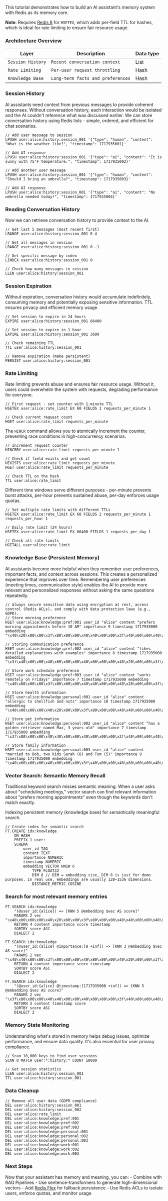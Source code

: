 This tutorial demonstrates how to build an AI assistant's memory system with Redis as its memory core.

**Note**: Requires [Redis 8](https://hub.docker.com/_/redis/tags) for `HSETEX`, which adds per-field TTL for hashes, which is ideal for rate limiting to ensure fair resource usage.

### Architecture Overview
| Layer | Description | Data type |
| ---------- | ---------- | ---------- |
| `Session History`| `Recent conversation context` | List |
| `Rate Limiting` | `Per-user request throttling` | Hash |
| `Knowledge Base` | `Long-term facts and preferences` | Hash |

### Session History
AI assistants need context from previous messages to provide coherent responses. Without conversation history, each interaction would be isolated and the AI couldn't reference what was discussed earlier. We can store conversation history using Redis lists - simple, ordered, and efficient for chat scenarios.

```redis:[run_confirmation=true] Store conversation history
// Add user message to session
LPUSH user:alice:history:session_001 '{"type": "human", "content": "What is the weather like?", "timestamp": 1717935001}'

// Add AI response
LPUSH user:alice:history:session_001 '{"type": "ai", "content": "It is sunny with 75°F temperature.", "timestamp": 1717935002}'

// Add another user message
LPUSH user:alice:history:session_001 '{"type": "human", "content": "Should I bring an umbrella?", "timestamp": 1717935003}'

// Add AI response
LPUSH user:alice:history:session_001 '{"type": "ai", "content": "No umbrella needed today!", "timestamp": 1717935004}'
```
### Reading Conversation History
Now we can retrieve conversation history to provide context to the AI.

```redis:[run_confirmation=true] Read conversation history
// Get last 5 messages (most recent first)
LRANGE user:alice:history:session_001 0 4

// Get all messages in session
LRANGE user:alice:history:session_001 0 -1

// Get specific message by index
LINDEX user:alice:history:session_001 0

// Check how many messages in session
LLEN user:alice:history:session_001
```
### Session Expiration
Without expiration, conversation history would accumulate indefinitely, consuming memory and potentially exposing sensitive information. TTL ensures privacy and efficient memory usage.

```redis:[run_confirmation=true] Session expiration
// Set session to expire in 24 hours
EXPIRE user:alice:history:session_001 86400

// Set session to expire in 1 hour
EXPIRE user:alice:history:session_001 3600

// Check remaining TTL
TTL user:alice:history:session_001

// Remove expiration (make persistent)
PERSIST user:alice:history:session_001
```

### Rate Limiting
Rate limiting prevents abuse and ensures fair resource usage. Without it, users could overwhelm the system with requests, degrading performance for everyone.

```redis:[run_confirmation=true] Initialize Rate Limiting
// First request - set counter with 1-minute TTL
HSETEX user:alice:rate_limit EX 60 FIELDS 1 requests_per_minute 1

// Check current request count
HGET user:alice:rate_limit requests_per_minute
```

The `HINCR` command allows you to atomically increment the counter, preventing race conditions in high-concurrency scenarios.

```redis:[run_confirmation=true] Increment Requests
// Increment request counter
HINCRBY user:alice:rate_limit requests_per_minute 1

// Check if field exists and get count
HEXISTS user:alice:rate_limit requests_per_minute
HGET user:alice:rate_limit requests_per_minute

// Check TTL on the hash
TTL user:alice:rate_limit
```

Different time windows serve different purposes - per-minute prevents burst attacks, per-hour prevents sustained abuse, per-day enforces usage quotas.
```redis:[run_confirmation=true] Rate Limiting with Different Time Windows
// Set multiple rate limits with different TTLs
HSETEX user:alice:rate_limit EX 60 FIELDS 2 requests_per_minute 1 requests_per_hour 1

// Daily rate limit (24 hours)
HSETEX user:alice:rate_limit EX 86400 FIELDS 1 requests_per_day 1

// Check all rate limits
HGETALL user:alice:rate_limit
```

### Knowledge Base (Persistent Memory)
AI assistants become more helpful when they remember user preferences, important facts, and context across sessions. This creates a personalized experience that improves over time.
Remembering user preferences (meeting times, communication style) enables the AI to provide more relevant and personalized responses without asking the same questions repeatedly.

```redis:[run_confirmation=true] Store User Preferences
// Always secure sensitive data using encryption at rest, access control (Redis ACLs), and comply with data protection laws (e.g., GDPR).
// Store morning preference
HSET user:alice:knowledge:pref:001 user_id "alice" content "prefers morning appointments before 10 AM" importance 9 timestamp 1717935000 embedding "\x40\x20\x00\x00\x3f\x80\x00\x00\x40\x40\x00\x00\x3f\x40\x00\x00\x40\x60\x00\x00\x40\x00\x00\x00\x3f\x00\x00\x00\x40\x80\x00\x00"

// Storing communication preference
HSET user:alice:knowledge:pref:002 user_id "alice" content "likes detailed explanations with examples" importance 8 timestamp 1717935000 embedding "\x3f\x40\x00\x00\x40\x60\x00\x00\x40\x00\x00\x00\x40\x20\x00\x00\x3f\x80\x00\x00\x40\x40\x00\x00\x40\x80\x00\x00\x3f\x00\x00\x00"

// Store work schedule preference
HSET user:alice:knowledge:pref:003 user_id "alice" content "works remotely on Fridays" importance 7 timestamp 1717935000 embedding "\x40\x80\x00\x00\x3f\x00\x00\x00\x40\x40\x00\x00\x40\x20\x00\x00\x3f\x80\x00\x00\x40\x60\x00\x00\x40\x00\x00\x00\x3f\x40\x00\x00"

// Store health information
HSET user:alice:knowledge:personal:001 user_id "alice" content "allergic to shellfish and nuts" importance 10 timestamp 1717935000 embedding "\x40\x00\x00\x00\x40\x20\x00\x00\x3f\x80\x00\x00\x40\x40\x00\x00\x40\x60\x00\x00\x3f\x40\x00\x00\x40\x80\x00\x00\x3f\x00\x00\x00"

// Store pet information
HSET user:alice:knowledge:personal:002 user_id "alice" content "has a golden retriever named Max, 3 years old" importance 7 timestamp 1717935000 embedding "\x3f\x80\x00\x00\x40\x40\x00\x00\x40\x00\x00\x00\x3f\x40\x00\x00\x40\x80\x00\x00\x40\x20\x00\x00\x3f\x00\x00\x00\x40\x60\x00\x00"

// Store family information
HSET user:alice:knowledge:personal:003 user_id "alice" content "married to Bob, two kids Sarah (8) and Tom (5)" importance 9 timestamp 1717935000 embedding "\x40\x60\x00\x00\x40\x00\x00\x00\x3f\x40\x00\x00\x40\x80\x00\x00\x40\x20\x00\x00\x3f\x80\x00\x00\x40\x40\x00\x00\x3f\x00\x00\x00"
```

### Vector Search: Semantic Memory Recall
Traditional keyword search misses semantic meaning. When a user asks about "scheduling meetings," vector search can find relevant information about "prefers morning appointments" even though the keywords don't match exactly.

Indexing persistent memory (knowledge base) for semantically meaningful search.

```redis:[run_confirmation=true] Create a Vector Index
// Create index for semantic search
FT.CREATE idx:knowledge
    ON HASH
    PREFIX 1 user:
    SCHEMA
        user_id TAG
        content TEXT
        importance NUMERIC
        timestamp NUMERIC
        embedding VECTOR HNSW 6
            TYPE FLOAT32
            DIM 8 // DIM = embedding size, DIM 8 is just for demo purposes. In real use, embeddings are usually 128–1536 dimensions.
            DISTANCE_METRIC COSINE
```

### Search for most relevant memory entries

```redis:[run_confirmation=false] Find Top 5 Most Relevant Knowledge Items
FT.SEARCH idx:knowledge 
    "(@user_id:{alice}) => [KNN 5 @embedding $vec AS score]" 
    PARAMS 2 vec "\x40\x00\x00\x00\x40\x20\x00\x00\x3f\x80\x00\x00\x40\x40\x00\x00\x40\x60\x00\x00\x3f\x40\x00\x00\x40\x80\x00\x00\x3f\x00\x00\x00"
    RETURN 4 content importance score timestamp
    SORTBY score ASC
    DIALECT 2
```

```redis:[run_confirmation=false] Search High-Importance Items Only
FT.SEARCH idx:knowledge
    "(@user_id:{alice} @importance:[8 +inf]) => [KNN 3 @embedding $vec AS score]"
    PARAMS 2 vec "\x40\x40\x00\x00\x3f\x00\x00\x00\x40\x80\x00\x00\x40\x20\x00\x00\x3f\x80\x00\x00\x40\x60\x00\x00\x40\x00\x00\x00\x3f\x40\x00\x00"
    RETURN 4 content importance score timestamp
    SORTBY score ASC
    DIALECT 2
```
```redis:[run_confirmation=false] Search Recent Knowledge Only
FT.SEARCH idx:knowledge
    "(@user_id:{alice} @timestamp:[1717935000 +inf]) => [KNN 5 @embedding $vec AS score]"
    PARAMS 2 vec "\x3f\x80\x00\x00\x40\x40\x00\x00\x40\x00\x00\x00\x3f\x40\x00\x00\x40\x80\x00\x00\x40\x20\x00\x00\x3f\x00\x00\x00\x40\x60\x00\x00"
    RETURN 3 content timestamp score
    SORTBY score ASC
    DIALECT 2
```

### Memory State Monitoring
Understanding what's stored in memory helps debug issues, optimize performance, and ensure data quality. It's also essential for user privacy compliance.
```redis:[run_confirmation=false] Monitor user sessions
// Scan 10,000 keys to find user sessions
SCAN 0 MATCH user:*:history:* COUNT 10000

// Get session statistics
LLEN user:alice:history:session_001
TTL user:alice:history:session_001
```
### Data Cleanup
```redis:[run_confirmation=true] Delete user data
// Remove all user data (GDPR compliance)
DEL user:alice:history:session_001
DEL user:alice:history:session_002
DEL user:alice:rate_limit
DEL user:alice:knowledge:pref:001
DEL user:alice:knowledge:pref:002
DEL user:alice:knowledge:pref:003
DEL user:alice:knowledge:personal:001
DEL user:alice:knowledge:personal:002
DEL user:alice:knowledge:personal:003
DEL user:alice:knowledge:work:001
DEL user:alice:knowledge:work:002
DEL user:alice:knowledge:work:003
```

### Next Steps
Now that your assistant has memory and meaning, you can:
    - Combine with RAG Pipelines
    - Use sentence-transformers to generate high-dimensional vectors
    - Add [Redis Flex](https://redis.io/solutions/flex/?utm_source=redisinsight&utm_medium=app&utm_campaign=tutorials) for fallback persistence
    - Use Redis ACLs to isolate users, enforce quotas, and monitor usage
